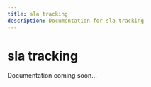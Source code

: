 ```yaml
---
title: sla tracking
description: Documentation for sla tracking
---
```


# sla tracking

Documentation coming soon...
